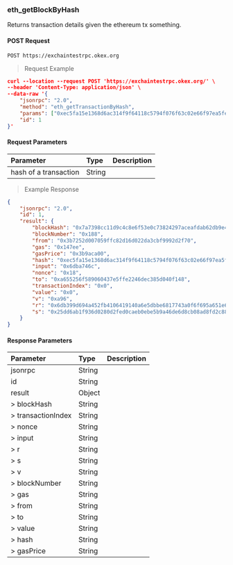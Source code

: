 ### eth_getBlockByHash

Returns transaction details given the ethereum tx something.


#### POST Request

`POST https://exchaintestrpc.okex.org`

> Request Example

```json
curl --location --request POST 'https://exchaintestrpc.okex.org/' \
--header 'Content-Type: application/json' \
--data-raw '{
	"jsonrpc": "2.0",
	"method": "eth_getTransactionByHash",
	"params": ["0xec5fa15e1368d6ac314f9f64118c5794f076f63c02e66f97ea5fe1de761a8973"],
	"id": 1
}'

```

#### Request Parameters

| **Parameter** | **Type** | **Description**                                                                                                                                                                                                                                                      |
| :------------ | :------- | :------------------------------------------------------------------------------------------------------------------------------------------------------------------------------------------------------------------------------------------------------------------- |
| hash of a transaction      | String   |                                                                                                                                                                                                                                                      |

> Example Response

```json
{
	"jsonrpc": "2.0",
	"id": 1,
	"result": {
		"blockHash": "0x7a7398cc11d9c4c8e6f53e0c73824297aceafdab62db9e4b867a0da694384864",
		"blockNumber": "0x188",
		"from": "0x3b7252d007059ffc82d16d022da3cbf9992d2f70",
		"gas": "0x147ee",
		"gasPrice": "0x3b9aca00",
		"hash": "0xec5fa15e1368d6ac314f9f64118c5794f076f63c02e66f97ea5fe1de761a8973",
		"input": "0x6dba746c",
		"nonce": "0x18",
		"to": "0xa655256f589060437e5ffe2246dec385d040f148",
		"transactionIndex": "0x0",
		"value": "0x0",
		"v": "0xa96",
		"r": "0x6db399d694a452fb4106419140a6e5dbbe6817743a0f6f695a651e6576e59a5e",
		"s": "0x25dd6ab1f936d0280d2fed0caeb0ebe5b9a46de6d8cb08ad8fd2c88deb55fc31"
	}
}
```

#### Response Parameters

| **Parameter** | **Type** | **Description**                                                                                                                                                                                                                                                      |
| :----------------- | :------- | :------------------------------------------------------------------------------------------------------------------------------------------------------------------------------------------------------------------------------------------------------------------- |
|  jsonrpc              | String    | 				| 
|  id                   | String    | 				| 
|  result               | Object    | 				| 
| > blockHash           | String    | 				| 
| > transactionIndex    | String    | 				| 
| > nonce               | String    | 				| 
| > input               | String    | 				| 
| > r                   | String    | 				| 
| > s                   | String    | 				| 
| > v                   | String    | 				| 
| > blockNumber         | String    | 				| 
| > gas                 | String    | 				| 
| > from                | String    | 				| 
| > to                  | String    | 				| 
| > value               | String    | 				| 
| > hash                | String    | 				| 
| > gasPrice            | String    | 				| 